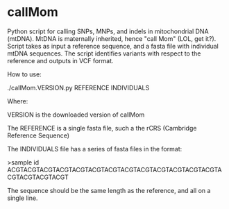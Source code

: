 # callMom
Python script for calling SNPs, MNPs, and indels in mitochondrial DNA (mtDNA). MtDNA is maternally inherited, hence "call Mom" (LOL, get it?). Script takes as input a reference sequence, and a fasta file with individual mtDNA sequences. The script identifies variants with respect to the reference and outputs in VCF format.

How to use:

./callMom.VERSION.py REFERENCE INDIVIDUALS

Where:

VERSION is the downloaded version of callMom

The REFERENCE is a single fasta file, such a the rCRS (Cambridge Reference Sequence)

The INDIVIDUALS file has a series of fasta files in the format:

\>sample id
ACGTACGTACGTACGTACGTACGTACGTACGTACGTACGTACGTACGTACGTACGTACGTACGTACGT

The sequence should be the same length as the reference, and all on a single line.
